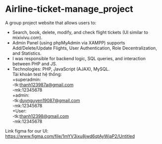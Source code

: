 # Airline-ticket-manage_project  
A group project website that allows users to:

   - Search, book, delete, modify, and check flight tickets (UI similar to mixivivu.com).
   - Admin Panel (using phpMyAdmin via XAMPP) supports Add/Delete/Update Flights, User Authentication, Role Decentralization, and Statistics.
   - I was responsible for backend logic, SQL queries, and interaction between PHP and JS.
   - Technologies: PHP, JavaScript (AJAX), MySQL.  
Tài khoản test hệ thống:  
+superadmin:  
-tk:thanh123987a@gmail.com  
-mk:12345678  
+admin:  
-tk:duynguyen19087@gmail.com  
-mk:12345678  
+User:  
-tk:thanh12398@gmail.com  
-mk:12345678  

Link figma for our UI: https://www.figma.com/file/1mYV3ixu8jwd6qtAyWjaP2/Untitled
